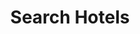---
title: Search Hotels
api:
  file: TravClan-Hotels-Partner-APIs.yaml
  operationId: post_api-v2-hotels-search
hidden: false
---